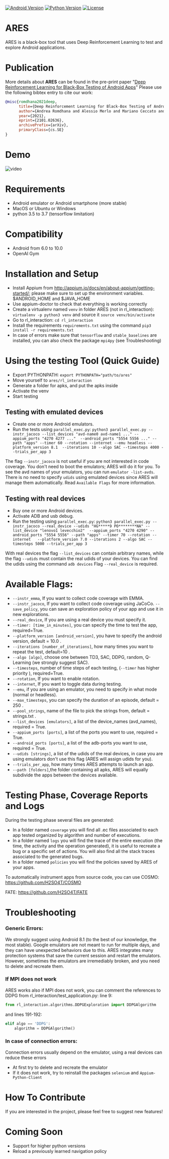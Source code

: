[![Android Version](https://img.shields.io/badge/Android-6.0%2B-brightgreen.svg?logo=android&logoColor=white)](https://developer.android.com/)
[![Python Version](https://img.shields.io/badge/Python-3.5%20%7C%203.6%20%7C%203.7-green.svg?logo=python&logoColor=white)](https://www.python.org/downloads/)
[![License](https://img.shields.io/badge/license-AGPL%20&%20Commercial-blue.svg)](https://github.com/H2SO4T/ARES/blob/master/LICENSE.COMMERCIAL)

# ARES

ARES is a black-box tool that uses Deep Reinforcement Learning to test and explore Android applications.

# Publication

More details about **ARES** can be found in the pre-print paper "[Deep Reinforcement Learning for Black-Box Testing of Android Apps](https://arxiv.org/abs/2101.02636)"
Please use the following bibtex entry to cite our work:

```BibTex
@misc{romdhana2021deep,
      title={Deep Reinforcement Learning for Black-Box Testing of Android Apps}, 
      author={Andrea Romdhana and Alessio Merlo and Mariano Ceccato and Paolo Tonella},
      year={2021},
      eprint={2101.02636},
      archivePrefix={arXiv},
      primaryClass={cs.SE}
}
```

# Demo

![video](docs/ares.gif)

# Requirements

* Android emulator or Android smartphone (more stable)
* MacOS or Ubuntu or Windows
* python 3.5 to 3.7 (tensorflow limitation)

# Compatibility

* Android from 6.0 to 10.0
* OpenAI Gym 

# Installation and Setup

* Install Appium from http://appium.io/docs/en/about-appium/getting-started/; please make sure to set up the 
  environment variables. $ANDROID_HOME and $JAVA_HOME
* Use appium-doctor to check that everything is working correctly
* Create a virtualenv named `venv` in folder ARES (not in rl_interaction):
`virtualenv -p python3 venv` and source it `source venv/bin/activate`
* Go to rl_interaction: `cd rl_interaction`
* Install the requirements `requirements.txt` using the command `pip3 install -r requirements.txt`
* In case of errors make sure that `tensorflow` and `stable_baselines` are installed, 
  you can also check the package `mpi4py` (see Troubleshooting)

# Using the testing Tool (Quick Guide)

* Export PYTHONPATH: ``export PYTHONPATH="path/to/ares"``
* Move yourself to `ares/rl_interaction`
* Generate a folder for apks, and put the apks inside
* Activate the venv 
* Start testing

## Testing with emulated devices

* Create one or more Android emulators.
* Run the tests using `parallel_exec.py`:
`python3 parallel_exec.py --instr_jacoco --list_devices "avd-name0 avd-name1 ..." --appium_ports "4270 4277 ..." 
  --android_ports "5554 5556 ..." --path "apps" --timer 60 --rotation --internet --emu headless --platform_version 8.1 
  --iterations 10 --algo SAC --timesteps 4000 --trials_per_app 3`
  
The flag `--instr_jacoco`  is not useful if you are not interested in code coverage.
You don't need to boot the emulators; ARES will do it for you.
To see the avd names of your emulators, you can run `emulator -list-avds`.
There is no need to specify `udids` using emulated devices since ARES will manage them automatically.
Read `Available Flags` for more information.


## Testing with real devices

* Buy one or more Android devices.
* Activate ADB and usb debug.
* Run the testing using `parallel_exec.py`:
`python3 parallel_exec.py --instr_jacoco --real_device --udids "HG*****9 PO********NA" --list_device "lenovo1 levecchio2" 
  --appium_ports "4270 4290" --android_ports "5554 5556" --path "apps" --timer 70 --rotation --internet  
  --platform_version 7.0 --iterations 2 --algo SAC --timesteps 5000 --trials_per_app 3`

With real devices the flag `--list_devices` can contain arbitrary names, while the flag `--udids` must contain 
the real udids of your devices.
You can find the udids using the command `adb devices`
Flag `--real_device` is required.
  
# Available Flags:

* `--instr_emma`,  If you want to collect code coverage with EMMA.
* `--instr_jacoco`,  If you want to collect code coverage using JaCoCo.
  `--save_policy`, you can save an exploration policy of your app and use it in new explorations.
* `--real_device`, If you are using a real device you must specify it.
* `--timer: [time_in_minutes]`, you can specify the time to test the app, required=True.
* `--platform_version [android_version]`, you have to specify the android version, default = 10.0 . 
* `--iterations [number_of_iterations]`, how many times you want to repeat the test, default=10 .
* `--algo [algo]`, choose one between TD3, SAC, DDPG, random, Q-Learning (we strongly suggest SAC).
* `--timesteps`, number of time steps of each testing, (`--timer` has higher priority ), required=True.
* `--rotation`, If you want to enable rotation.
* `--internet`, If you want to toggle data during testing.
* `--emu`, if you are using an emulator, you need to specify in what mode (normal or headless).
* `--max_timesteps`, you can specify the duration of an episode, default = 250 .
* `--pool_strings`, name of the file to pick the strings from, default = strings.txt .
* `--list_devices [emulators]`, a list of the device_names (avd_names), required = True.
* `--appium_ports [ports]`, a list of the ports you want to use, required = True.
* `--android_ports [ports]`, a list  of the adb-ports you want to use, required = True.
* `--udids [strings]`, a list of the udids of the real devices, in case you are using 
emulators don't use this flag (ARES will assign udids for you).
* `--trials_per_app`, how many times ARES attempts to launch an app.
* `--path [folders]`,the folder containing all apks, ARES will equally subdivide the apps between the devices available.  

# Testing Phase, Coverage Reports and Logs

During the testing phase several files are generated:
* In a folder named `coverage` you will find all .ec files associated to each app tested organized by algorithm and 
  number of executions.
* In a folder named `logs` you will find the trace of the entire execution (the time, 
  the activity and the operation generated), it is useful to recreate a bug or a specific set of actions. 
  You will also find all the stack traces associated to the generated bugs.
* In a folder named `policies` you will find the policies saved by ARES of your apps.

To automatically instrument apps from source code, you can use COSMO: https://github.com/H2SO4T/COSMO

FATE: https://github.com/H2SO4T/FATE

# Troubleshooting

### Generic Errors:
We strongly suggest using Android 8.1 (to the best of our knowledge, the most stable).
Google emulators are not meant to run for multiple days, and they can have unexpected behaviors due to this. 
ARES integrates many protection systems that save the current session and restart the emulators. However, sometimes the 
emulators are irremediably broken, and you need to delete and recreate them.

### If MPI does not work

ARES works also if MPI does not work, you can comment the references to DDPG from rl_interaction/test_application.py:
line 9:
```python
from rl_interaction.algorithms.DDPGExploration import DDPGAlgorithm
``` 
and lines 191-192:
```python   
elif algo == 'DDPG':
    algorithm = DDPGAlgorithm()
```

### In case of connection errors:
Connection errors usually depend on the emulator, using a real devices can reduce these errors
* At first try to delete and recreate the emulator
* If it does not work, try to reinstall the packages `selenium` and `Appium-Python-Client`

# How To Contribute

If you are interested in the project, please feel free to suggest new features!

# Coming Soon

* Support for higher python versions
* Reload a previously learned navigation policy 
